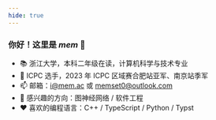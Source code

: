 ```yaml
---
hide: true
---
```


### 你好！这里是 _mem_ 👋

- 📚 浙江大学，本科二年级在读，计算机科学与技术专业
- 🎯 ICPC 选手，2023 年 ICPC 区域赛合肥站亚军、南京站季军
- 📫 邮箱：[i@mem.ac](mailto://i@mem.ac) 或 [memset0@outlook.com](mailto://memset0@outlook.com)
- 👀 感兴趣的方向：图神经网络 / 软件工程
- ❤️ 喜欢的编程语言：C++ / TypeScript / Python / Typst
